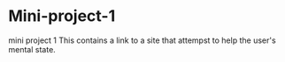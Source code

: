 # Mini-project-1
mini project 1
This contains a link to a site that attempst to help the user's mental state.
